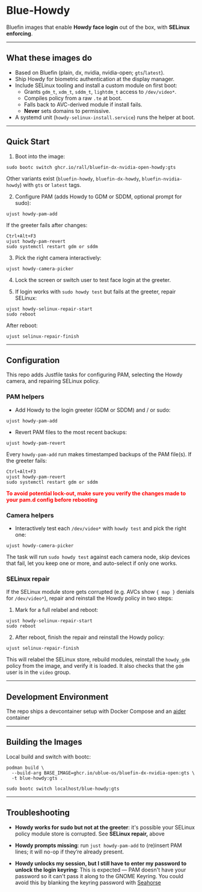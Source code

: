 # Blue-Howdy

Bluefin images that enable **Howdy face login** out of the box, with **SELinux enforcing**.

---

## What these images do

- Based on Bluefin (plain, dx, nvidia, nvidia-open; `gts`/`latest`).
- Ship Howdy for biometric authentication at the display manager.
- Include SELinux tooling and install a custom module on first boot:
  - Grants `gdm_t`, `xdm_t`, `sddm_t`, `lightdm_t` access to `/dev/video*`.
  - Compiles policy from a raw `.te` at boot.
  - Falls back to AVC-derived module if install fails.
  - **Never** sets domains to permissive.
- A systemd unit (`howdy-selinux-install.service`) runs the helper at boot.

---

## Quick Start

1. Boot into the image:

```
sudo bootc switch ghcr.io/rall/bluefin-dx-nvidia-open-howdy:gts
```
Other variants exist (`bluefin-howdy`, `bluefin-dx-howdy`, `bluefin-nvidia-howdy`) with `gts` or `latest` tags.

2. Configure PAM (adds Howdy to GDM or SDDM, optional prompt for sudo):

```
ujust howdy-pam-add
```

If the greeter fails after changes:

```
Ctrl+Alt+F3
ujust howdy-pam-revert
sudo systemctl restart gdm or sddm
```

3. Pick the right camera interactively:

```
ujust howdy-camera-picker
```

4. Lock the screen or switch user to test face login at the greeter.

5. If login works with `sudo howdy test` but fails at the greeter, repair SELinux:

```
ujust howdy-selinux-repair-start
sudo reboot
```

After reboot:

```
ujust selinux-repair-finish
```

---

## Configuration

This repo adds Justfile tasks for configuring PAM, selecting the Howdy camera, and repairing SELinux policy.

### PAM helpers

- Add Howdy to the login greeter (GDM or SDDM) and / or sudo:

```
ujust howdy-pam-add
```

- Revert PAM files to the most recent backups:

```
ujust howdy-pam-revert
```

Every `howdy-pam-add` run makes timestamped backups of the PAM file(s). If the greeter fails:

```
Ctrl+Alt+F3
ujust howdy-pam-revert
sudo systemctl restart gdm or sddm
```

**<span style="color:red">To avoid potential lock-out, make sure you verify the changes made to your pam.d config before rebooting</span>**

### Camera helpers

- Interactively test each `/dev/video*` with `howdy test` and pick the right one:

```
ujust howdy-camera-picker
```

The task will run `sudo howdy test` against each camera node, skip devices that fail, let you keep one or more, and auto-select if only one works.

### SELinux repair

If the SELinux module store gets corrupted (e.g. AVCs show `{ map }` denials for `/dev/video*`), repair and reinstall the Howdy policy in two steps:

1. Mark for a full relabel and reboot:

```
ujust howdy-selinux-repair-start
sudo reboot
```

2. After reboot, finish the repair and reinstall the Howdy policy:

```
ujust selinux-repair-finish
```

This will relabel the SELinux store, rebuild modules, reinstall the `howdy_gdm` policy from the image, and verify it is loaded. It also checks that the `gdm` user is in the `video` group.


---

## Development Environment

The repo ships a devcontainer setup with Docker Compose and an [aider](https://aider.chat/) container

---

## Building the Images

Local build and switch with bootc:

```
podman build \
  --build-arg BASE_IMAGE=ghcr.io/ublue-os/bluefin-dx-nvidia-open:gts \
  -t blue-howdy:gts .

sudo bootc switch localhost/blue-howdy:gts
```

---

## Troubleshooting

- **Howdy works for sudo but not at the greeter**: it's possible your SELinux policy module store is corrupted. See **SELinux repair,** above

- **Howdy prompts missing**: run `just howdy-pam-add` to (re)insert PAM lines; it will no-op if they’re already present.

- **Howdy unlocks my session, but I still have to enter my password to unlock the login keyring**: This is expected — PAM doesn't have your password so it can't pass it along to the GNOME Keyring. You could avoid this by blanking the keyring password with [Seahorse](https://wiki.gnome.org/Apps/Seahorse)
